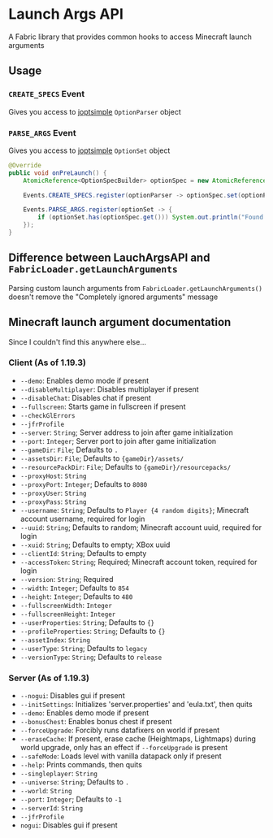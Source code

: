 # Launch Args API
A Fabric library that provides common hooks to access Minecraft launch arguments

## Usage

### `CREATE_SPECS` Event
Gives you access to [joptsimple](https://github.com/jopt-simple/jopt-simple) `OptionParser` object
### `PARSE_ARGS` Event
Gives you access to [joptsimple](https://github.com/jopt-simple/jopt-simple) `OptionSet` object

```java
@Override
public void onPreLaunch() {
    AtomicReference<OptionSpecBuilder> optionSpec = new AtomicReference<>();

    Events.CREATE_SPECS.register(optionParser -> optionSpec.set(optionParser.accepts("someArg")));

    Events.PARSE_ARGS.register(optionSet -> {
        if (optionSet.has(optionSpec.get())) System.out.println("Found argument!");
    });
}
```

## Difference between LauchArgsAPI and `FabricLoader.getLaunchArguments`
Parsing custom launch arguments from `FabricLoader.getLaunchArguments()` doesn't remove the "Completely ignored arguments" message

## Minecraft launch argument documentation
Since I couldn't find this anywhere else...
### Client (As of 1.19.3)
- `--demo`: Enables demo mode if present
- `--disableMultiplayer`: Disables multiplayer if present
- `--disableChat`: Disables chat if present
- `--fullscreen`: Starts game in fullscreen if present
- `--checkGlErrors`
- `--jfrProfile`
- `--server`: `String`; Server address to join after game initialization
- `--port`: `Integer`; Server port to join after game initialization
- `--gameDir`: `File`; Defaults to `.`
- `--assetsDir`: `File`; Defaults to `{gameDir}/assets/`
- `--resourcePackDir`: `File`; Defaults to `{gameDir}/resourcepacks/`
- `--proxyHost`: `String`
- `--proxyPort`: `Integer`; Defaults to `8080`
- `--proxyUser`: `String`
- `--proxyPass`: `String`
- `--username`: `String`; Defaults to `Player {4 random digits}`; Minecraft account username, required for login
- `--uuid`: `String`; Defaults to random; Minecraft account uuid, required for login
- `--xuid`: `String`; Defaults to empty; XBox uuid
- `--clientId`: `String`; Defaults to empty
- `--accessToken`: `String`; Required; Minecraft account token, required for login
- `--version`: `String`; Required
- `--width`: `Integer`; Defaults to `854`
- `--height`: `Integer`; Defaults to `480`
- `--fullscreenWidth`: `Integer`
- `--fullscreenHeight`: `Integer`
- `--userProperties`: `String`; Defaults to `{}`
- `--profileProperties`: `String`; Defaults to `{}`
- `--assetIndex`: `String`
- `--userType`: `String`; Defaults to `legacy`
- `--versionType`: `String`; Defaults to `release`

### Server (As of 1.19.3)
- `--nogui`: Disables gui if present
- `--initSettings`: Initializes 'server.properties' and 'eula.txt', then quits
- `--demo`: Enables demo mode if present
- `--bonusChest`: Enables bonus chest if present
- `--forceUpgrade`: Forcibly runs datafixers on world if present
- `--eraseCache`: If present, erase cache (Heightmaps, Lightmaps) during world upgrade, only has an effect if `--forceUpgrade` is present
- `--safeMode`: Loads level with vanilla datapack only if present
- `--help`: Prints commands, then quits
- `--singleplayer`: `String`
- `--universe`: `String`; Defaults to `.`
- `--world`: `String`
- `--port`: `Integer`; Defaults to `-1`
- `--serverId`: `String`
- `--jfrProfile`
- `nogui`: Disables gui if present